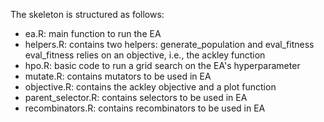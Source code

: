 The skeleton is structured as follows:

* ea.R: main function to run the EA
* helpers.R: contains two helpers: generate_population and eval_fitness
  eval_fitness relies on an objective, i.e., the ackley function
* hpo.R: basic code to run a grid search on the EA's hyperparameter
* mutate.R: contains mutators to be used in EA
* objective.R: contains the ackley objective and a plot function
* parent_selector.R: contains selectors to be used in EA
* recombinators.R: contains recombinators to be used in EA
